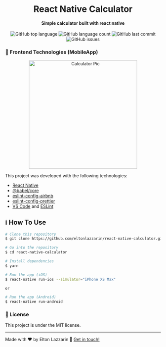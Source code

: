 <h1 align="center">
    <img alt="" src="" />
    <br>
    React Native Calculator
</h1>

<h4 align="center">
  Simple calculator built with react native
</h4>
<p align="center">
  <img alt="GitHub top language" src="https://img.shields.io/github/languages/top/eltonlazzarin/react-native-calculator">
    
  <img alt="GitHub language count" src="https://img.shields.io/github/languages/count/eltonlazzarin/react-native-calculator">

  <img alt="GitHub last commit" src="https://img.shields.io/github/last-commit/eltonlazzarin/react-native-calculator">

  <img alt="GitHub issues" src="https://img.shields.io/github/issues/eltonlazzarin/react-native-calculator">   

  ### :rocket: Frontend Technologies (MobileApp)
  <p align="center">
   <img alt="Calculator Pic" src="https://github.com/eltonlazzarin/react-native-calculator/blob/master/screenshot/calculatorApp.jpeg hight="380" width="350"">  
   
  This project was developed with the following technologies:

  - [React Native](https://facebook.github.io/react-native/)
  - [@babel/core](https://github.com/babel/babel/tree/master/packages/babel-core)
  - [eslint-config-airbnb](https://github.com/airbnb/javascript)
  - [eslint-config-prettier](https://github.com/prettier/eslint-config-prettier)
  - [VS Code](https://code.visualstudio.com) and [ESLint](https://marketplace.visualstudio.com/items?itemName=dbaeumer.vscode-eslint)

  ## :information_source: How To Use

  ```bash
  # Clone this repository
  $ git clone https://github.com/eltonlazzarin/react-native-calculator.git

  # Go into the repository
  $ cd react-native-calculator

  # Install dependencies
  $ yarn

  # Run the app (iOS)
  $ react-native run-ios --simulator="iPhone XS Max"

  or

  # Run the app (Android)
  $ react-native run-android
  ```


  ### :memo: License

  This project is under the MIT license.

  ---

Made with ♥ by Elton Lazzarin :wave: [Get in touch!](https://www.linkedin.com/in/eltonlazzarin)


